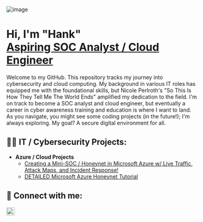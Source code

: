 ![image](https://github.com/Hank-Rutherford-Hill/Hank-Rutherford-Hill/assets/143474898/925bd38a-cc04-4cc1-a71d-f12d099eab6e)



<h1>Hi, I'm "Hank" <br/><a href="https://www.linkedin.com/in/matthannah1211/">Aspiring SOC Analyst / Cloud Engineer</a> </h1>

Welcome to my GitHub. This repository tracks my journey into cybersecurity and cloud computing. My background in various IT roles has equipped me with the foundational skills, but Nicole Perlroth's "So This Is How They Tell Me The World Ends" amplified my dedication to the field. I'm on track to become a SOC analyst and cloud engineer, but eventually a career in cyber awareness training and education is where I want to land. As you navigate, you might see some coding projects (in the future!); I'm always exploring. My goal? A secure digital environment for all.

<h2>👨‍💻 IT / Cybersecurity Projects:</h2>

- <b>Azure / Cloud Projects</b>
  - [Creating a Mini-SOC / Honeynet in Microsoft Azure w/ Live Traffic, Attack Maps, and Incident Response!](https://github.com/Hank-Rutherford-Hill/Azure-mini-SOC)
  - [DETAILED Microsoft Azure Honeynet Tutorial](https://github.com/Hank-Rutherford-Hill/How-To-Create-a-Basic-Honeynet-In-Azure)

<h2> 🤳 Connect with me:</h2>


[<img align="left" alt="matthewhannah1211 | LinkedIn" width="22px" src="https://cdn.jsdelivr.net/npm/simple-icons@v3/icons/linkedin.svg" />][linkedin]

[linkedin]: https://linkedin.com/in/matthewhannah1211

<!--
**joshmadakor1/joshmadakor1** is a ✨ _special_ ✨ repository because its `README.md` (this file) appears on your GitHub profile.

Here are some ideas to get you started:

- 🔭 I’m currently working on ...
- 🌱 I’m currently learning ...
- 👯 I’m looking to collaborate on ...
- 🤔 I’m looking for help with ...
- 💬 Ask me about ...
- 📫 How to reach me: ...
- 😄 Pronouns: ...
- ⚡ Fun fact: ...
-->
